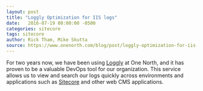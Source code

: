 ```yaml
---
layout: post
title: "Loggly Optimization for IIS logs"
date:   2016-07-19 00:00:00 -0500
categories: sitecore
tags: sitecore
author: Rick Tham, Mike Skutta
source: https://www.onenorth.com/blog/post/loggly-optimization-for-iis-logs-1
---
```


For two years now, we have been using [Loggly](https://www.loggly.com/docs/about-loggly/) at One North, and it has proven to be a valuable DevOps tool for our organization.  This service allows us to view and search our logs quickly across environments and applications such as [Sitecore](http://www.sitecore.net/partners/find-partner/o/one-north-interactive.aspx) and other web CMS applications.